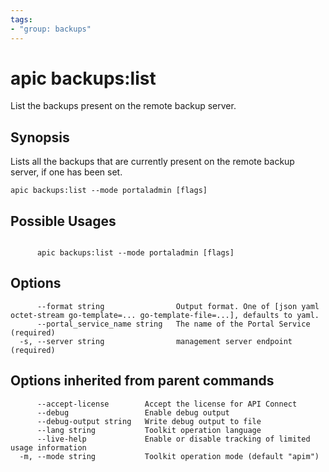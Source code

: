 ```yaml
---
tags:
- "group: backups"
---
```

# apic backups:list

List the backups present on the remote backup server.

## Synopsis

Lists all the backups that are currently present on the remote backup server, if one has been set.

```
apic backups:list --mode portaladmin [flags]
```

## Possible Usages

```

      apic backups:list --mode portaladmin [flags]

```

## Options

```
      --format string                Output format. One of [json yaml octet-stream go-template=... go-template-file=...], defaults to yaml.
      --portal_service_name string   The name of the Portal Service (required)
  -s, --server string                management server endpoint (required)
```

## Options inherited from parent commands

```
      --accept-license        Accept the license for API Connect
      --debug                 Enable debug output
      --debug-output string   Write debug output to file
      --lang string           Toolkit operation language
      --live-help             Enable or disable tracking of limited usage information
  -m, --mode string           Toolkit operation mode (default "apim")
```
